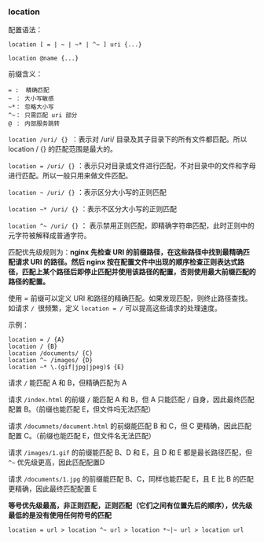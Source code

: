 ### location

配置语法：

`location [ = | ~ | ~* | ^~ ] uri {...}`

`location @name {...}`

前缀含义：

```
= :  精确匹配
~ ： 大小写敏感
~*： 忽略大小写
^~： 只需匹配 uri 部分
@ ： 内部服务跳转
```

`location /uri/ {} `：表示对 /uri/ 目录及其子目录下的所有文件都匹配。所以 location / {} 的匹配范围是最大的。

`location = /uri/ {}` ：表示只对目录或文件进行匹配，不对目录中的文件和字母进行匹配。所以一般只用来做文件匹配。

`location ~ /uri/ {}` ：表示区分大小写的正则匹配

`location ~* /uri/ {}` ：表示不区分大小写的正则匹配

`location ^~ /uri/ {}`  ： 表示禁用正则匹配，即精确字符串匹配，此时正则中的元字符被解释成普通字符。

匹配优先级规则为：**nginx 先检查 URI 的前缀路径，在这些路径中找到最精确匹配请求 URI 的路径。然后 nginx 按在配置文件中出现的顺序检查正则表达式路径，匹配上某个路径后即停止匹配并使用该路径的配置，否则使用最大前缀匹配的路径的配置。**

使用 = 前缀可以定义 URI 和路径的精确匹配。如果发现匹配，则终止路径查找。如请求 `/ `很频繁，定义 `location = /` 可以提高这些请求的处理速度。

示例：

```
location = / {A}
location / {B}
location /documents/ {C}
location ^~ /images/ {D}
location ~* \.(gif|jpg|jpeg)$ {E}
```

请求 `/` 能匹配 A 和 B，但精确匹配为 A

请求 `/index.html` 的前缀 `/` 能匹配 A 和 B，但 A 只能匹配 `/` 自身，因此最终匹配配置 B。（前缀也能匹配 E，但文件吗无法匹配）

请求 `/documnets/document.html` 的前缀能匹配 B 和 C，但 C 更精确，因此匹配配置 C。（前缀也能匹配 E，但文件名无法匹配）

请求 `/images/1.gif` 的前缀能匹配 B、D 和 E，且 D 和 E 都是最长路径匹配，但 `^~` 优先级更高，因此匹配配置D

请求 `/documents/1.jpg` 的前缀能匹配 B、C，同样也能匹配 E，且 E 比 B 的匹配更精确，因此最终匹配配置 E

**等号优先级最高，非正则匹配，正则匹配（它们之间有位置先后的顺序），优先级最低的是没有使用任何符号的匹配**

`location = url > location ^~ url > location *~|~ url > location url`